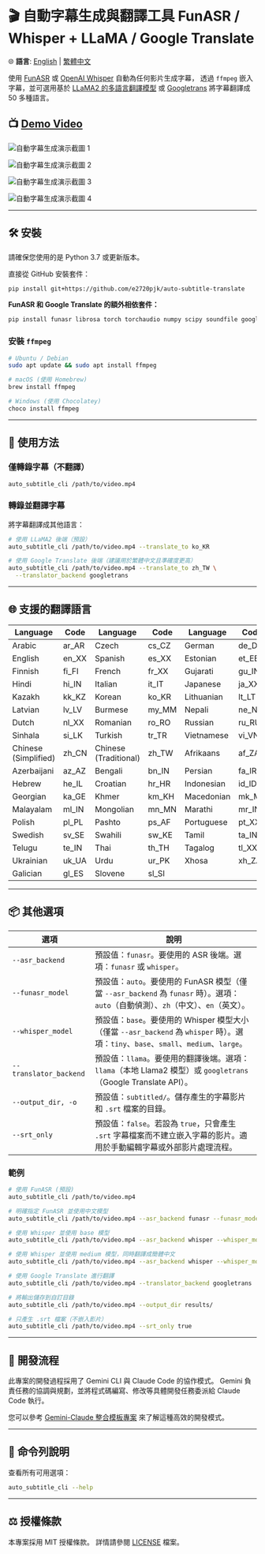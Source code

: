 # 🎬 自動字幕生成與翻譯工具 FunASR / Whisper + LLaMA / Google Translate

🌐 **語言**: [English](README.md) | [繁體中文](README_zh-TW.md)

使用 [FunASR](https://github.com/alibaba-damo-academy/FunASR) 或
[OpenAI Whisper](https://openai.com/blog/whisper) 自動為任何影片生成字幕，
透過 `ffmpeg` 嵌入字幕，並可選用基於
[LLaMA2 的多語言翻譯模型](https://huggingface.co/SnypzZz/Llama2-13b-Language-translate)
或 [Googletrans](https://github.com/ssut/py-googletrans) 將字幕翻譯成 50 多種語言。

## 📺 [Demo Video](https://youtu.be/vkvTpmQ7M48?si=qQLvYzwtsQ4djo4K)

![自動字幕生成演示截圖 1](https://github.com/YJ-20/auto-subtitle-llama/assets/68987494/85a41810-75ac-44f8-9b75-35c599032619)

![自動字幕生成演示截圖 2](https://github.com/YJ-20/auto-subtitle-llama/assets/68987494/88d42ad7-da9f-4749-9923-4ec9fc9ed040)

![自動字幕生成演示截圖 3](https://github.com/YJ-20/auto-subtitle-llama/assets/68987494/1c255fae-a1c5-4cb1-a60c-87a6aabfcf04)

![自動字幕生成演示截圖 4](https://github.com/YJ-20/auto-subtitle-llama/assets/68987494/91ad2860-18a7-460c-91e6-011265308433)

---

## 🛠️ 安裝

請確保您使用的是 Python 3.7 或更新版本。

直接從 GitHub 安裝套件：

```bash
pip install git+https://github.com/e2720pjk/auto-subtitle-translate
```

**FunASR 和 Google Translate 的額外相依套件：**

```bash
pip install funasr librosa torch torchaudio numpy scipy soundfile googletrans
```

### 安裝 `ffmpeg`

```bash
# Ubuntu / Debian
sudo apt update && sudo apt install ffmpeg

# macOS (使用 Homebrew)
brew install ffmpeg

# Windows (使用 Chocolatey)
choco install ffmpeg
```

---

## 🚀 使用方法

### 僅轉錄字幕（不翻譯）

```bash
auto_subtitle_cli /path/to/video.mp4
```

### 轉錄並翻譯字幕

將字幕翻譯成其他語言：

```bash
# 使用 LLaMA2 後端（預設）
auto_subtitle_cli /path/to/video.mp4 --translate_to ko_KR

# 使用 Google Translate 後端（建議用於繁體中文且準確度更高）
auto_subtitle_cli /path/to/video.mp4 --translate_to zh_TW \
  --translator_backend googletrans
```

---

## 🌐 支援的翻譯語言

| Language     | Code   | Language     | Code   | Language     | Code   |
|--------------|--------|--------------|--------|--------------|--------|
| Arabic       | ar_AR  | Czech        | cs_CZ  | German       | de_DE  |
| English      | en_XX  | Spanish      | es_XX  | Estonian     | et_EE  |
| Finnish      | fi_FI  | French       | fr_XX  | Gujarati     | gu_IN  |
| Hindi        | hi_IN  | Italian      | it_IT  | Japanese     | ja_XX  |
| Kazakh       | kk_KZ  | Korean       | ko_KR  | Lithuanian   | lt_LT  |
| Latvian      | lv_LV  | Burmese      | my_MM  | Nepali       | ne_NP  |
| Dutch        | nl_XX  | Romanian     | ro_RO  | Russian      | ru_RU  |
| Sinhala      | si_LK  | Turkish      | tr_TR  | Vietnamese   | vi_VN  |
| Chinese (Simplified) | zh_CN | Chinese (Traditional) | zh_TW | Afrikaans | af_ZA |
| Azerbaijani  | az_AZ  | Bengali      | bn_IN  | Persian      | fa_IR  |
| Hebrew       | he_IL  | Croatian     | hr_HR  | Indonesian   | id_ID  |
| Georgian     | ka_GE  | Khmer        | km_KH  | Macedonian   | mk_MK  |
| Malayalam    | ml_IN  | Mongolian    | mn_MN  | Marathi      | mr_IN  |
| Polish       | pl_PL  | Pashto       | ps_AF  | Portuguese   | pt_XX  |
| Swedish      | sv_SE  | Swahili      | sw_KE  | Tamil        | ta_IN  |
| Telugu       | te_IN  | Thai         | th_TH  | Tagalog      | tl_XX  |
| Ukrainian    | uk_UA  | Urdu         | ur_PK  | Xhosa        | xh_ZA  |
| Galician | gl_ES | Slovene | sl_SI |  |  |

---

## 📦 其他選項

| 選項 | 說明 |
|------|------|
| `--asr_backend` | 預設值：`funasr`。要使用的 ASR 後端。選項：`funasr` 或 `whisper`。 |
| `--funasr_model` | 預設值：`auto`。要使用的 FunASR 模型（僅當 `--asr_backend` 為 `funasr` 時）。選項：`auto`（自動偵測）、`zh`（中文）、`en`（英文）。 |
| `--whisper_model` | 預設值：`base`。要使用的 Whisper 模型大小（僅當 `--asr_backend` 為 `whisper` 時）。選項：`tiny`、`base`、`small`、`medium`、`large`。 |
| `--translator_backend` | 預設值：`llama`。要使用的翻譯後端。選項：`llama`（本地 Llama2 模型）或 `googletrans`（Google Translate API）。|
| `--output_dir, -o` | 預設值：`subtitled/`。儲存產生的字幕影片和 `.srt` 檔案的目錄。 |
| `--srt_only` | 預設值：`false`。若設為 `true`，只會產生 `.srt` 字幕檔案而不建立嵌入字幕的影片。適用於手動編輯字幕或外部影片處理流程。|

### 範例

```bash
# 使用 FunASR (預設)
auto_subtitle_cli /path/to/video.mp4

# 明確指定 FunASR 並使用中文模型
auto_subtitle_cli /path/to/video.mp4 --asr_backend funasr --funasr_model zh

# 使用 Whisper 並使用 base 模型
auto_subtitle_cli /path/to/video.mp4 --asr_backend whisper --whisper_model base

# 使用 Whisper 並使用 medium 模型，同時翻譯成簡體中文
auto_subtitle_cli /path/to/video.mp4 --asr_backend whisper --whisper_model medium --translate_to zh_CN

# 使用 Google Translate 進行翻譯
auto_subtitle_cli /path/to/video.mp4 --translator_backend googletrans

# 將輸出儲存到自訂目錄
auto_subtitle_cli /path/to/video.mp4 --output_dir results/

# 只產生 .srt 檔案（不嵌入影片）
auto_subtitle_cli /path/to/video.mp4 --srt_only true
```

---

## 🚀 開發流程

此專案的開發過程採用了 Gemini CLI 與 Claude Code 的協作模式。
Gemini 負責任務的協調與規劃，並將程式碼編寫、修改等具體開發任務委派給 Claude Code 執行。

您可以參考
[Gemini-Claude 整合模板專案](link/to/your/gemini_claude_template_repo)
來了解這種高效的開發模式。

---

## 📘 命令列說明

查看所有可用選項：

```bash
auto_subtitle_cli --help
```

---

## ⚖️ 授權條款

本專案採用 MIT 授權條款。
詳情請參閱 [LICENSE](LICENSE) 檔案。
